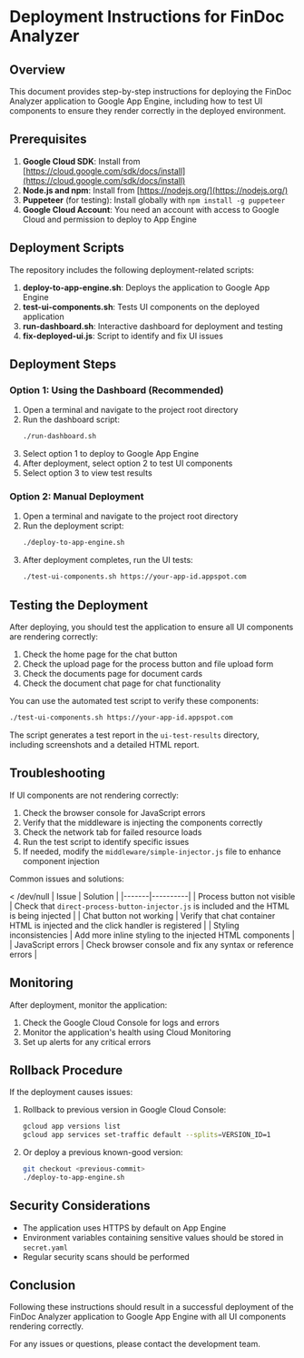 # Deployment Instructions for FinDoc Analyzer

## Overview

This document provides step-by-step instructions for deploying the FinDoc Analyzer application to Google App Engine, including how to test UI components to ensure they render correctly in the deployed environment.

## Prerequisites

1. **Google Cloud SDK**: Install from [https://cloud.google.com/sdk/docs/install](https://cloud.google.com/sdk/docs/install)
2. **Node.js and npm**: Install from [https://nodejs.org/](https://nodejs.org/)
3. **Puppeteer** (for testing): Install globally with `npm install -g puppeteer`
4. **Google Cloud Account**: You need an account with access to Google Cloud and permission to deploy to App Engine

## Deployment Scripts

The repository includes the following deployment-related scripts:

1. **deploy-to-app-engine.sh**: Deploys the application to Google App Engine
2. **test-ui-components.sh**: Tests UI components on the deployed application
3. **run-dashboard.sh**: Interactive dashboard for deployment and testing
4. **fix-deployed-ui.js**: Script to identify and fix UI issues

## Deployment Steps

### Option 1: Using the Dashboard (Recommended)

1. Open a terminal and navigate to the project root directory
2. Run the dashboard script:
   ```bash
   ./run-dashboard.sh
   ```
3. Select option 1 to deploy to Google App Engine
4. After deployment, select option 2 to test UI components
5. Select option 3 to view test results

### Option 2: Manual Deployment

1. Open a terminal and navigate to the project root directory
2. Run the deployment script:
   ```bash
   ./deploy-to-app-engine.sh
   ```
3. After deployment completes, run the UI tests:
   ```bash
   ./test-ui-components.sh https://your-app-id.appspot.com
   ```

## Testing the Deployment

After deploying, you should test the application to ensure all UI components are rendering correctly:

1. Check the home page for the chat button
2. Check the upload page for the process button and file upload form
3. Check the documents page for document cards
4. Check the document chat page for chat functionality

You can use the automated test script to verify these components:

```bash
./test-ui-components.sh https://your-app-id.appspot.com
```

The script generates a test report in the `ui-test-results` directory, including screenshots and a detailed HTML report.

## Troubleshooting

If UI components are not rendering correctly:

1. Check the browser console for JavaScript errors
2. Verify that the middleware is injecting the components correctly
3. Check the network tab for failed resource loads
4. Run the test script to identify specific issues
5. If needed, modify the `middleware/simple-injector.js` file to enhance component injection

Common issues and solutions:

 < /dev/null |  Issue | Solution |
|-------|----------|
| Process button not visible | Check that `direct-process-button-injector.js` is included and the HTML is being injected |
| Chat button not working | Verify that chat container HTML is injected and the click handler is registered |
| Styling inconsistencies | Add more inline styling to the injected HTML components |
| JavaScript errors | Check browser console and fix any syntax or reference errors |

## Monitoring

After deployment, monitor the application:

1. Check the Google Cloud Console for logs and errors
2. Monitor the application's health using Cloud Monitoring
3. Set up alerts for any critical errors

## Rollback Procedure

If the deployment causes issues:

1. Rollback to previous version in Google Cloud Console:
   ```bash
   gcloud app versions list
   gcloud app services set-traffic default --splits=VERSION_ID=1
   ```

2. Or deploy a previous known-good version:
   ```bash
   git checkout <previous-commit>
   ./deploy-to-app-engine.sh
   ```

## Security Considerations

- The application uses HTTPS by default on App Engine
- Environment variables containing sensitive values should be stored in `secret.yaml`
- Regular security scans should be performed

## Conclusion

Following these instructions should result in a successful deployment of the FinDoc Analyzer application to Google App Engine with all UI components rendering correctly.

For any issues or questions, please contact the development team.
